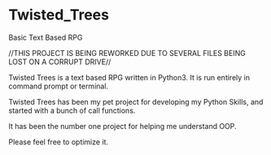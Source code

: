 # Twisted_Trees
Basic Text Based RPG

//THIS PROJECT IS BEING REWORKED DUE TO SEVERAL FILES BEING LOST ON A CORRUPT DRIVE//

Twisted Trees is a text based RPG written in Python3. It is run entirely in command prompt or terminal.

Twisted Trees has been my pet project for developing my Python Skills, and started with a bunch of call functions.

It has been the number one project for helping me understand OOP.

Please feel free to optimize it.
